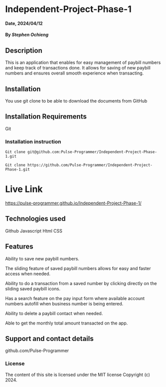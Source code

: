 # Independent-Project-Phase-1

#### Date, 2024/04/12

#### By _Stephen Ochieng_

## Description

This is an application that enables for easy management of paybill numbers and keep track of transactions done. It allows for saving of new paybill numbers and ensures overall smooth experience when transacting.

## Installation

You use git clone to be able to download the documents from GitHub

## Installation Requirements

Git

### Installation instruction

```
Git clone git@github.com:Pulse-Programmer/Independent-Project-Phase-1.git

Git clone https://github.com/Pulse-Programmer/Independent-Project-Phase-1.git
```

# Live Link

https://pulse-programmer.github.io/Independent-Project-Phase-1/

## Technologies used

Github
Javascript
Html
CSS

## Features

Ability to save new paybill numbers.

The sliding feature of saved paybill numbers allows for easy and faster access when needed.

Ability to do a transaction from a saved number by clicking directly on the sliding saved paybill icons.

Has a search feature on the pay input form where available account numbers autofill when business number is being entered.

Ability to delete a paybill contact when needed.

Able to get the monthly total amount transacted on the app.

## Support and contact details

github.com/Pulse-Programmer

### License

The content of this site is licensed under the MIT license
Copyright (c) 2024.
